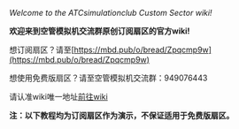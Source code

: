*Welcome to the ATCsimulationclub Custom Sector wiki!*

**欢迎来到空管模拟机交流群原创订阅扇区的官方wiki!**

想订阅扇区？请至[https://mbd.pub/o/bread/Zpqcmp9w](https://mbd.pub/o/bread/Zpqcmp9w)

想使用免费版扇区？请至空管模拟机交流群：949076443

请认准wiki唯一地址[前往wiki](https://github.com/supermastergui/ATCsimulationclub-Sector-wiki/wiki)

**注：以下教程均为订阅扇区作为演示，不保证适用于免费版扇区。**

